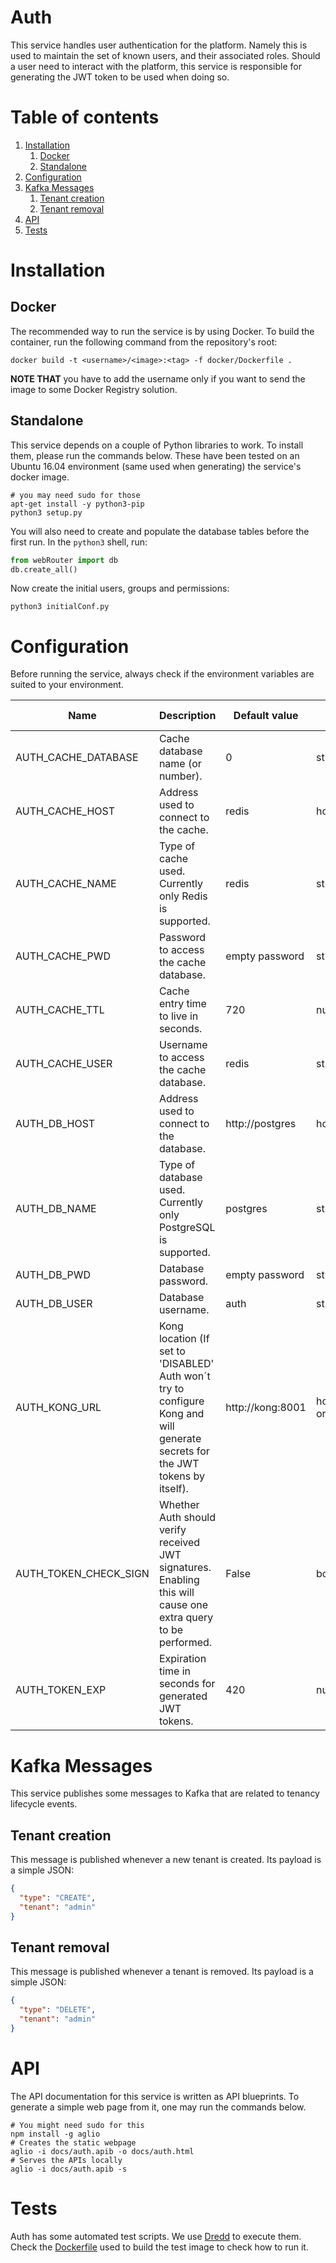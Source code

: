 # **Auth**

This service handles user authentication for the platform. Namely this is used to maintain the set
of known users, and their associated roles. Should a user need to interact with the platform, this
service is responsible for generating the JWT token to be used when doing so.

# Table of contents

1. [Installation](#installation)
   1. [Docker](#docker)
   2. [Standalone](#standalone)
2. [Configuration](#configuration)
3. [Kafka Messages](#kafka-messages)
   1. [Tenant creation](#tenant-creation)
   1. [Tenant removal](#tenant-removal)
4. [API](#api)
5. [Tests](#tests)

# **Installation**

## **Docker**

The recommended way to run the service is by using Docker. To build the container, run the following
command from the repository's root:

```shell
docker build -t <username>/<image>:<tag> -f docker/Dockerfile .
```

__NOTE THAT__ you have to add the username only if you want to send the image to some Docker
Registry solution.

## **Standalone**

This service depends on a couple of Python libraries to work. To install them, please run the
commands below. These have been tested on an Ubuntu 16.04 environment (same used when generating)
the service's docker image.

```shell
# you may need sudo for those
apt-get install -y python3-pip
python3 setup.py
```

You will also need to create and populate the database tables before the first run. In the `python3`
shell, run:

```python
from webRouter import db
db.create_all()
```

Now create the initial users, groups and permissions:

```shell
python3 initialConf.py
```

# **Configuration**

Before running the service, always check if the environment variables are suited to your
environment.

| Name                  | Description                                                                                                   | Default value   | Accepted values
| --------------------- | ------------------------------------------------------------------------------------------------------------- | --------------- | ---------------
| AUTH_CACHE_DATABASE   | Cache database name (or number).                                                                              | 0               | string
| AUTH_CACHE_HOST       | Address used to connect to the cache.                                                                         | redis           | hostname/IP
| AUTH_CACHE_NAME       | Type of cache used. Currently only Redis is supported.                                                        | redis           | string
| AUTH_CACHE_PWD        | Password to access the cache database.                                                                        | empty password  | string
| AUTH_CACHE_TTL        | Cache entry time to live in seconds.                                                                          | 720             | number
| AUTH_CACHE_USER       | Username to access the cache database.                                                                        | redis           | string
| AUTH_DB_HOST          | Address used to connect to the database.                                                                      | http://postgres | hostname/IP
| AUTH_DB_NAME          | Type of database used. Currently only PostgreSQL is supported.                                                | postgres        | string
| AUTH_DB_PWD           | Database password.                                                                                            | empty password  | string
| AUTH_DB_USER          | Database username.                                                                                            | auth            | string
| AUTH_KONG_URL         | Kong location (If set to 'DISABLED' Auth won´t try to configure Kong and will generate secrets for the JWT tokens by itself). | http://kong:8001 | hostname/IP:port or DISABLE
| AUTH_TOKEN_CHECK_SIGN | Whether Auth should verify received JWT signatures. Enabling this will cause one extra query to be performed. | False           | boolean
| AUTH_TOKEN_EXP        | Expiration time in seconds for generated JWT tokens.                                                          | 420             | number

# **Kafka Messages**

This service publishes some messages to Kafka that are related to tenancy lifecycle events.

## **Tenant creation**

This message is published whenever a new tenant is created. Its payload is a simple JSON:

```json
{
  "type": "CREATE",
  "tenant": "admin"
}
```

## **Tenant removal**

This message is published whenever a tenant is removed. Its payload is a simple JSON:


```json
{
  "type": "DELETE",
  "tenant": "admin"
}
```


# **API**

The API documentation for this service is written as API blueprints.
To generate a simple web page from it, one may run the commands below.

```shell
# You might need sudo for this
npm install -g aglio
# Creates the static webpage
aglio -i docs/auth.apib -o docs/auth.html
# Serves the APIs locally
aglio -i docs/auth.apib -s
```

# **Tests**

Auth has some automated test scripts. We use [Dredd](http://dredd.org/en/latest/>) to execute them.
Check the [Dockerfile](./tests/Dockerfile) used to build the test image to check how to run it.
